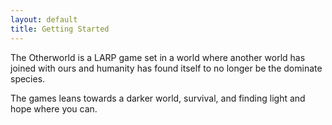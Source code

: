 ```yaml
---
layout: default
title: Getting Started
---
```


The Otherworld is a LARP game set in a world where another world has joined with ours and humanity has found itself to no longer be the dominate species.

The games leans towards a darker world, survival, and finding light and hope where you can.